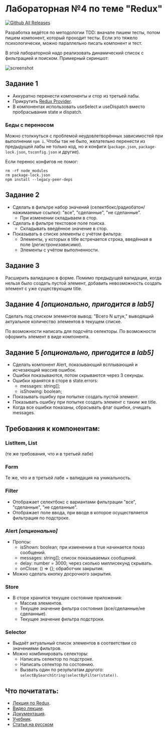 # Лабораторная №4 по теме "Redux"

[![Github All Releases](https://img.shields.io/badge/coverage-93%25-brightgreen)]()

Разработка ведётся по методологии TDD: вначале пишем тесты, потом пишем компонент, который проходит тесты.
Если это тяжело психологически, можно параллельно писать компонент и тест.

В этой лабораторной надо реализовать динамический список с фильтрацией и поиском. Примерный скриншот:

![screenshot](https://github.com/dmitryweiner/907sv-lab4/blob/main/screen.png)

## Задание 1
* Аккуратно перенести компоненты и стор из третьей лабы.
* Прикрутить [Redux Provider](https://react-redux.js.org/introduction/quick-start#provider).
* В компонентах использовать useSelect и useDispatch вместо пробрасывания state и dispatch.

### Беды с переносом
Можно столкнуться с проблемой неудовлетворённых зависимостей при выполнении ```npm i```. Чтобы так не было,
желательно перенести из предыдущей лабы не только код, но и конфиги
(```package.json```, ```package-lock.json```, ```tsconfig.json``` и другие).

Если перенос конфигов не помог:
```shell
rm -rf node_modules
rm package-lock.json
npm install --legacy-peer-deps
```

## Задание 2
* Сделать в фильтре набор значений (селектбокс/радиобатон/нажимаемые ссылки): "все", "сделанные", "не сделанные".
  * При изменении складываем в стор.
* Сделать в фильтре текстовое поле поиска.
  * Складывать введённое значение в стор.
* Показывать в списке элементы с учётом фильтра: 
  * Элементы, у которых в title встречается строка, введённая в поле (_регистронезависимо_).
  * Элементы с учётом выполненности.

## Задание 3
Расширить валидацию в форме. Помимо предыдущей валидации, когда нельзя было создать пустой элемент, добавить
невозможность создать элемент с уже существующим title.

## Задание 4 _[опционально, пригодится в lab5]_
Сделать под списком элементов вывод: "Всего N штук," выводящий актуальное количество элементов в текущем списке.

По возможности написать для подсчёта селекторы. По возможности оформить элемент в виде компонента.  

## Задание 5 _[опционально, пригодится в lab5]_
* Сделать компонент Alert, показывающий всплывающий и исчезающий массив ошибок.
* Ошибки показываются, потом скрываются через 3 секунды.
* Ошибки хранятся в сторе в state.errors:
  * messages: string[];
  * isShowing: boolean;
* Показывать ошибку при попытке создать пустой элемент.
* Показывать ошибку при попытке создать элемент с таким же title.
* Когда все ошибки показаны, сбрасывать флаг ошибки, очищать messages.

## Требования к компонентам:
### ListItem, List
(те же требования, что и в третьей лабе)

### Form
Те же, что и в третьей лабе + валидация на уникальность.

### Filter
* Отображает селектбокс с вариантами фильтрации "все", "сделанные", "не сделанные".
* Отображает поле ввода, при вводе в которое осуществляется фильтрация по подстроке.

### Alert _[опционально]_
* Пропсы:
  * isShown: boolean; при изменении в true начинается показ сообщений.
  * messages: string[]; список показываемых сообщений.
  * delay: number = 3000; через сколько миллисекунд скрывать.
  * onClose: () => {}; обработчик закрытия.
* Можно сделать кнопку досрочного закрытия.

### Store
* В сторе хранится текущее состояние приложения:
  * Массив элементов.
  * Текущее значение фильтра состояния (все/сделанные/не сделанные).
  * Текущее значение фильтра подстроки.

### Selector
* Выдаёт актуальный список элементов в соответствии со значениями фильтров.
* Можно комбинировать селекторы:
  * Написать селектор по подстроке.
  * Написать селектор по состоянию.
  * Вызвать один по результатам другого: ```selectBySearchString(selectByFilter(state))```.

## Что почитатать:
* [Лекция по Redux](https://dmitryweiner.github.io/lectures/Redux.html).
* [Видео лекции]().
* [Документация](https://redux.js.org/api/api-reference).
* [Учебник](https://redux.js.org/tutorials/fundamentals/part-1-overview).
* [Статья на русском](https://tproger.ru/translations/redux-for-beginners/)
